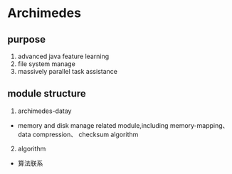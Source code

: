 # Archimedes

## purpose
1. advanced java feature learning
2. file system manage 
3. massively parallel task assistance

## module structure
1. archimedes-datay
- memory and disk manage related module,including memory-mapping、data compression、
  checksum algorithm
2. algorithm 
- 算法联系